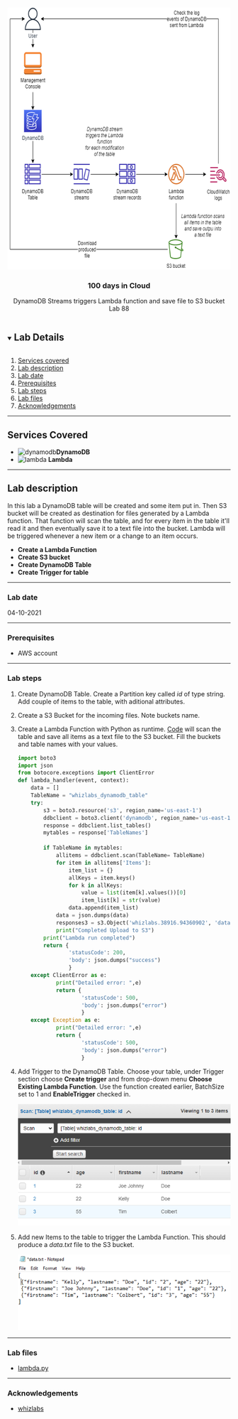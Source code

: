 <br />

<p align="center">
  <a href="img/">
    <img src="img/diagram.png" alt="cloudofthings" width="637" height="590">
  </a>



  <h3 align="center">100 days in Cloud</h3>

  <p align="center">
    DynamoDB Streams triggers Lambda function and save file to S3 bucket
    <br />
    Lab 88
    <br />
  </p>





</p>

<details open="open">
  <summary><h2 style="display: inline-block">Lab Details</h2></summary>
  <ol>
    <li><a href="#services-covered">Services covered</a>
    <li><a href="#lab-description">Lab description</a></li>
    </li>
    <li><a href="#lab-date">Lab date</a></li>
    <li><a href="#prerequisites">Prerequisites</a></li>    
    <li><a href="#lab-steps">Lab steps</a></li>
    <li><a href="#lab-files">Lab files</a></li>
    <li><a href="#acknowledgements">Acknowledgements</a></li>
  </ol>
</details>

---

## Services Covered
*  ![dynamodb](https://github.com/CloudedThings/100-Days-in-Cloud/blob/main/images/dynamodb.png)**DynamoDB**
*  ![lambda](https://github.com/CloudedThings/100-Days-in-Cloud/blob/main/images/AWS_Lambda.png) **Lambda**

---

## Lab description

In this lab a DynamoDB table will be created and some item put in. Then S3 bucket will be created as destination for files generated by a Lambda function. That function will scan the table, and for every item in the table it'll read it and then eventually save it to a text file into the bucket. Lambda will be triggered whenever a new item or a change to an item occurs.


* **Create a Lambda Function**
* **Create S3 bucket**
* **Create DynamoDB Table**
* **Create Trigger for table**

---

### Lab date
04-10-2021

---

### Prerequisites
* AWS account

---

### Lab steps
1. Create DynamoDB Table. Create a Partition key called _id_ of type string. Add couple of items to the table, with aditional attributes.

2. Create a S3 Bucket for the incoming files. Note buckets name.

3. Create a Lambda Function with Python as runtime. [Code]() will scan the table and save all items as a text file to the S3 bucket. Fill the buckets and table names with your values.

   ```python
   import boto3
   import json
   from botocore.exceptions import ClientError
   def lambda_handler(event, context):
       data = []
       TableName = "whizlabs_dynamodb_table"
       try:
           s3 = boto3.resource('s3', region_name='us-east-1')
           ddbclient = boto3.client('dynamodb', region_name='us-east-1')
           response = ddbclient.list_tables()
           mytables = response['TableNames']
           
           if TableName in mytables:
               allitems = ddbclient.scan(TableName= TableName)
               for item in allitems['Items']:
                   item_list = {}
                   allKeys = item.keys()
                   for k in allKeys:
                       value = list(item[k].values())[0]
                       item_list[k] = str(value)
                   data.append(item_list)
               data = json.dumps(data)
               responses3 = s3.Object('whizlabs.38916.94360902', 'data.txt').put(Body=data)
               print("Completed Upload to S3")
           print("Lambda run completed")
           return {
                   'statusCode': 200,
                   'body': json.dumps("success")
                   }
       except ClientError as e:
               print("Detailed error: ",e)
               return {
                       'statusCode': 500,
                       'body': json.dumps("error")
                       }
       except Exception as e:
               print("Detailed error: ",e)
               return {
                       'statusCode': 500,
                       'body': json.dumps("error")
                       }
   ```

   

4. Add Trigger to the DynamoDB Table. Choose your table, under Trigger section choose **Create trigger** and from drop-down menu **Choose Existing Lambda Function**. Use the function created earlier, BatchSize set to 1 and **EnableTrigger** checked in. 

   ![dynamodb](img/dynamodb.png)

5. Add new Items to the table to trigger the Lambda Function. This should produce a _data.txt_ file to the S3 bucket. 

   ![data](img/data.png)
---
### Lab files

* [lambda.py]()

---

### Acknowledgements
* [whizlabs](https://play.whizlabs.com/site/task_details?lab_type=1&task_id=63&quest_id=31)

